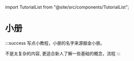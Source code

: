 import TutorialList from "@site/src/components/TutorialList";

# 小册

:::success
写点小教程，小册的名字来源掘金小册。

不是太复杂的内容, 更适合新人了解一些基础的概念，流程
:::

<TutorialList />
